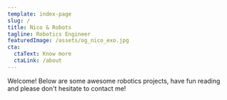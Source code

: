 ```yaml
---
template: index-page
slug: /
title: Nico & Robots
tagline: Robotics Engineer
featuredImage: /assets/og_nico_exo.jpg
cta:
  ctaText: Know more
  ctaLink: /about
---
```

<!--StartFragment-->

Welcome! Below are some awesome robotics projects, have fun reading and please don't hesitate to contact me!

<!--EndFragment-->